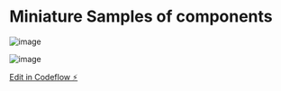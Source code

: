 # Miniature Samples of components

![image](https://github.com/RuinTwraith/miniature-samples/assets/19678760/f4a5aa7f-ae79-4e3d-a86f-1f9885d4604b)

![image](https://github.com/RuinTwraith/miniature-samples/assets/19678760/12de6d4c-610e-4385-a0f6-38aa6544e267)




[Edit in Codeflow ⚡️](https://stackblitz.com/~/github.com/RuinTwraith/miniature-samples)
